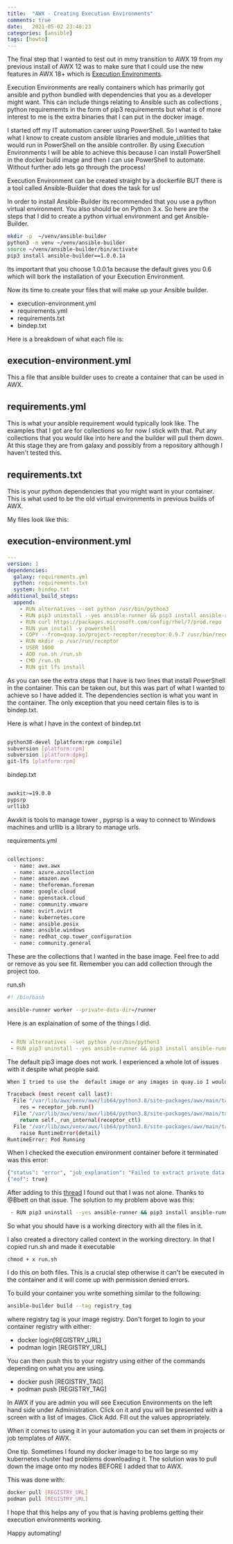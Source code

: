 ```yaml
---
title:  "AWX - Creating Execution Environments"
comments: true
date:   2021-05-02 23:48:23
categories: [ansible]
tags: [howto]
---
```

The final step that I wanted to test out in mmy transition to AWX 19 from my previous install of AWX 12 was to make sure that I could use the new features in AWX 18+ which is [Execution Environments](https://ansible-runner.readthedocs.io/en/latest/execution_environments.html).

Execution Environments are really containers which has primarily got ansible and python bundled with dependencies that you as a developer might want. This can include things relating to Ansible such as collections , python requirememts in the form of pip3 requirememts but what is of more interest to me is the extra binaries that I can put in the docker image.

I started off my IT automation career using PowerShell.  So I wanted to take what I know to create custom ansible libraries and module_utilities that would run in PowerShell on the ansible controller.
By using Execution Environments I will be able to achieve this because I can install PowerShell in the docker build image and then I can use PowerShell to automate. Without further ado lets go through the process!

Execution Environment can be created straight by a dockerfile BUT there is a tool called Ansible-Builder that does the task for us! 

In order to install Ansible-Builder its recommended that you use a python virtual environment. You also should be on Python 3.x. So here are the steps that I did to create a python virtual environment and get Ansible-Builder.
```bash
mkdir -p  ~/venv/ansible-builder
python3 -m venv ~/venv/ansible-builder
source ~/venv/ansible-builder/bin/activate
pip3 install ansible-builder==1.0.0.1a
```
Its important that you choose 1.0.0.1a because the default gives you 0.6 which will bork the installation of your Execution Environment.

Now its time to create your files that will make up your Ansible builder.

* execution-environment.yml
* requirements.yml
* requirements.txt
* bindep.txt

Here is a breakdown of what each file is:

## execution-environment.yml
This a file that ansible builder uses to create a container that can be used in AWX.

## requirements.yml
This is what your ansible requirement would typically look like. The examples that I got are for collections so for now I stick with that. Put any collections that you would like into here and the builder will pull them down. At this stage they are from galaxy and possibly from a repository although I haven't tested this.

## requirements.txt
This is your python dependencies that you might want in your container. This is what used to be the old virtual environments in previous builds of AWX.

My files look like this:
## execution-environment.yml

```yml
---
version: 1
dependencies:
  galaxy: requirements.yml
  python: requirements.txt
  system: bindep.txt
additional_build_steps:
  append:
    - RUN alternatives --set python /usr/bin/python3
    - RUN pip3 uninstall --yes ansible-runner && pip3 install ansible-runner==2.0.0a1
    - RUN curl https://packages.microsoft.com/config/rhel/7/prod.repo | tee /etc/yum.repos.d/microsoft.repo
    - RUN yum install -y powershell
    - COPY --from=quay.io/project-receptor/receptor:0.9.7 /usr/bin/receptor /usr/bin/receptor
    - RUN mkdir -p /var/run/receptor
    - USER 1000
    - ADD run.sh /run.sh
    - CMD /run.sh
    - RUN git lfs install

```

As you can see the extra steps that I have is two lines that install PowerShell in the container. This can be taken out, but this was part of what I wanted to achieve so I have added it. 
The dependencies section is what you want in the container. The only exception  that you need certain files is  to is bindep.txt.

Here is what I have in the context of bindep.txt

```bash

python38-devel [platform:rpm compile]
subversion [platform:rpm]
subversion [platform:dpkg]
git-lfs [platform:rpm]

```

bindep.txt

```bash

awxkit>=19.0.0
pypsrp
urllib3

```
Awxkit is tools to manage tower , pyprsp is a way to connect to Windows machines and urllib is a library to manage urls.

requirements.yml
```bash

collections:
  - name: awx.awx
  - name: azure.azcollection
  - name: amazon.aws
  - name: theforeman.foreman
  - name: google.cloud
  - name: openstack.cloud
  - name: community.vmware
  - name: ovirt.ovirt
  - name: kubernetes.core
  - name: ansible.posix
  - name: ansible.windows
  - name: redhat_cop.tower_configuration
  - name: community.general

  ```
These are the collections that I wanted in the base image. Feel free to add or remove as you see fit. Remember you can add collection through the project too. 

run.sh
```bash
#! /bin/bash

ansible-runner worker --private-data-dir=/runner
```



Here is an explaination of some of the things I did. 
```yml

 - RUN alternatives --set python /usr/bin/python3
 - RUN pip3 uninstall --yes ansible-runner && pip3 install ansible-runner==2.0.0a1

```
The default pip3 image does not work. I experienced a whole lot of issues with it despite what people said.

```bash 
When I tried to use the  default image or any images in quay.io I would get this error in the Ansible job template screen:

Traceback (most recent call last):
  File "/var/lib/awx/venv/awx/lib64/python3.8/site-packages/awx/main/tasks.py", line 1397, in run
    res = receptor_job.run()
  File "/var/lib/awx/venv/awx/lib64/python3.8/site-packages/awx/main/tasks.py", line 2957, in run
    return self._run_internal(receptor_ctl)
  File "/var/lib/awx/venv/awx/lib64/python3.8/site-packages/awx/main/tasks.py", line 3008, in _run_internal
    raise RuntimeError(detail)
RuntimeError: Pod Running
```
When I checked the execution environment container before it terminated was this error:

```python
{"status": "error", "job_explanation": "Failed to extract private data directory on worker.", "result_traceback": "Traceback (most recent call last):\n  File \"/usr/local/lib/python3.8/site-packages/ansible_runner/streaming.py\", line 107, in run\n    unstream_dir(self._input, data['zipfile'], self.private_data_dir)\n  File \"/usr/local/lib/python3.8/site-packages/ansible_runner/utils/streaming.py\", line 52, in unstream_dir\n    with zipfile.ZipFile(tmp.name, 'r') as archive:\n  File \"/usr/lib64/python3.8/zipfile.py\", line 1268, in __init__\n    self._RealGetContents()\n  File \"/usr/lib64/python3.8/zipfile.py\", line 1335, in _RealGetContents\n    raise BadZipFile(\"File is not a zip file\")\nzipfile.BadZipFile: File is not a zip file\n"}
{"eof": true}
```

After adding to this [thread](https://github.com/ansible/awx/issues/9917) I found out that I was not alone.  Thanks to  @Bbett on that issue. The solution to my problem above was this:
```bash
 - RUN pip3 uninstall --yes ansible-runner && pip3 install ansible-runner==2.0.0a1
```

So what you should have is a working directory with all the files in it.

I also created a directory called context in the working directory. In that I copied run.sh and made it executable 
```
chmod + x run.sh 
```

I do this on both files.  This is a crucial step otherwise it can't be executed in the container and it will come up with permission denied errors.

To build your container you write something similar to the following:

```bash
ansible-builder build --tag registry_tag
```
where registry tag is your image registry. Don't forget to login to your container registry with either:

* docker login[REGISTRY_URL] 
* podman login [REGISTRY_URL]

You can then push this to your registry using either of the commands depending on what you are using. 

* docker push [REGISTRY_TAG]
* podman push  [REGISTRY_TAG]

In AWX if you are admin  you will see Execution Environments on the left hand side under Administration.
Click on it and you will be presented with a screen with a list of images. Click Add. Fill out the values appropriately.

When it comes to using it in your automation you can set them in projects or job templates of AWX.

One tip. Sometimes I found my docker image to be too large so my kubernetes cluster had problems downloading it. The solution was to pull down the image onto my nodes BEFORE I added that to AWX.

This was done with:
```bash 
docker pull [REGISTRY_URL]
podman pull [REGISTRY_URL]
```

I hope that this helps any of you that is having problems getting their execution environments working. 

Happy automating!